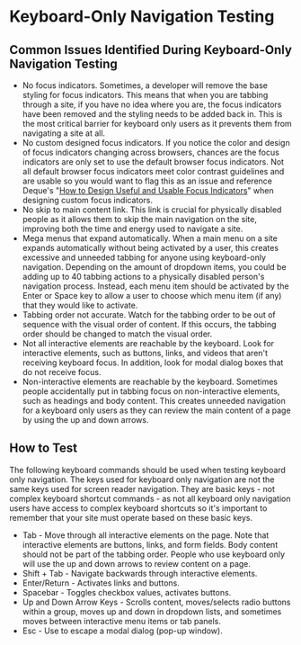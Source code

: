 # Keyboard-Only Navigation Testing

## Common Issues Identified During Keyboard-Only Navigation Testing
- No focus indicators. Sometimes, a developer will remove the base styling for focus indicators. This means that when you are tabbing through a site, if you have no idea where you are, the focus indicators have been removed and the styling needs to be added back in. This is the most critical barrier for keyboard only users as it prevents them from navigating a site at all.
- No custom designed focus indicators. If you notice the color and design of focus indicators changing across browsers, chances are the focus indicators are only set to use the default browser focus indicators. Not all default browser focus indicators meet color contrast guidelines and are usable so you would want to flag this as an issue and reference Deque's "[How to Design Useful and Usable Focus Indicators](https://www.deque.com/blog/give-site-focus-tips-designing-usable-focus-indicators/)" when designing custom focus indicators.
- No skip to main content link. This link is crucial for physically disabled people as it allows them to skip the main navigation on the site, improving both the time and energy used to navigate a site.
- Mega menus that expand automatically. When a main menu on a site expands automatically without being activated by a user, this creates excessive and unneeded tabbing for anyone using keyboard-only navigation. Depending on the amount of dropdown items, you could be adding up to 40 tabbing actions to a physically disabled person's navigation process. Instead, each menu item should be activated by the Enter or Space key to allow a user to choose which menu item (if any) that they would like to activate. 
- Tabbing order not accurate. Watch for the tabbing order to be out of sequence with the visual order of content. If this occurs, the tabbing order should be changed to match the visual order.
- Not all interactive elements are reachable by the keyboard. Look for interactive elements, such as buttons, links, and videos that aren't receiving keyboard focus. In addition, look for modal dialog boxes that do not receive focus.
- Non-interactive elements are reachable by the keyboard. Sometimes people accidentally put in tabbing focus on non-interactive elements, such as headings and body content. This creates unneeded navigation for a keyboard only users as they can review the main content of a page by using the up and down arrows. 

## How to Test
The following keyboard commands should be used when testing keyboard only navigation. The keys used for keyboard only navigation are not the same keys used for screen reader navigation. They are basic keys - not complex keyboard shortcut commands - as not all keyboard only navigation users have access to complex keyboard shortcuts so it's important to remember that your site must operate based on these basic keys. 

- Tab - Move through all interactive elements on the page. Note that interactive elements are buttons, links, and form fields. Body content should not be part of the tabbing order. People who use keyboard only will use the up and down arrows to review content on a page.
- Shift + Tab - Navigate backwards through interactive elements.
- Enter/Return - Activates links and buttons. 
- Spacebar - Toggles checkbox values, activates buttons.
- Up and Down Arrow Keys - Scrolls content, moves/selects radio buttons within a group, moves up and down in dropdown lists, and sometimes moves between interactive menu items or tab panels.
- Esc - Use to escape a modal dialog (pop-up window).
